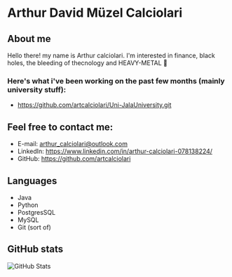 # Arthur David Müzel Calciolari

## About me
Hello there! my name is Arthur calciolari. I'm interested in finance, black holes, the bleeding of thecnology and HEAVY-METAL 🤘



### Here's what i've been working on the past few months (mainly university stuff):
- https://github.com/artcalciolari/Uni-JalaUniversity.git

## Feel free to contact me:
- E-mail: arthur_calciolari@outlook.com
- LinkedIn: https://www.linkedin.com/in/arthur-calciolari-078138224/
- GitHub: https://github.com/artcalciolari

## Languages
- Java
- Python
- PostgresSQL
- MySQL
- Git (sort of)

## GitHub stats
![GitHub Stats](https://github-readme-stats.vercel.app/api?username=artcalciolari&show_icons=true&count_private=true)

